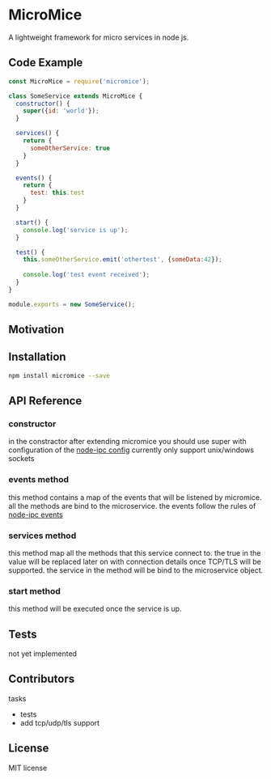 # MicroMice
A lightweight framework for micro services in node js.

## Code Example

```js
const MicroMice = require('micromice');

class SomeService extends MicroMice {
  constructor() {
    super({id: 'world'});
  }

  services() {
    return {
      someOtherService: true
    }
  }

  events() {
    return {
      test: this.test
    }
  }

  start() {
    console.log('service is up');
  }

  test() {
    this.someOtherService.emit('othertest', {someData:42});
    
    console.log('test event received');
  }
}

module.exports = new SomeService();
```

## Motivation


## Installation

```bash
npm install micromice --save
```

## API Reference

### constructor
in the constractor after extending micromice you should use super with configuration of the [node-ipc config](https://www.npmjs.com/package/node-ipc#ipc-config) currently only support unix/windows sockets

### events method
this method contains a map of the events that will be listened by micromice. all the methods are bind to the microservice.
the events follow the rules of [node-ipc events](https://www.npmjs.com/package/node-ipc#ipc-config)


### services method
this method map all the methods that this service connect to. the true in the value will be replaced later on with connection details once TCP/TLS will be supported.
the service in the method will be bind to the microservice object.

### start method
this method will be executed once the service is up.

## Tests
not yet implemented

## Contributors

tasks
* tests
* add tcp/udp/tls support

## License

MIT license
